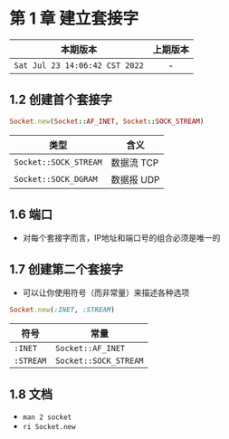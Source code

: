 # 第 1 章 建立套接字

|本期版本| 上期版本
|:---:|:---:
`Sat Jul 23 14:06:42 CST 2022` | -



## 1.2 创建首个套接字

```ruby
Socket.new(Socket::AF_INET, Socket::SOCK_STREAM)
```


类型|含义
-----|-------
`Socket::SOCK_STREAM`| 数据流 TCP
`Socket::SOCK_DGRAM`| 数据报 UDP



## 1.6 端口

* 对每个套接字而言，IP地址和端口号的组合必须是唯一的

## 1.7 创建第二个套接字

* 可以让你使用符号（而非常量）来描述各种选项

```ruby
Socket.new(:INET, :STREAM)
```

符号|常量
---|----
`:INET` | `Socket::AF_INET`
`:STREAM` | `Socket::SOCK_STREAM`


## 1.8 文档

* `man 2 socket`
* `ri Socket.new`